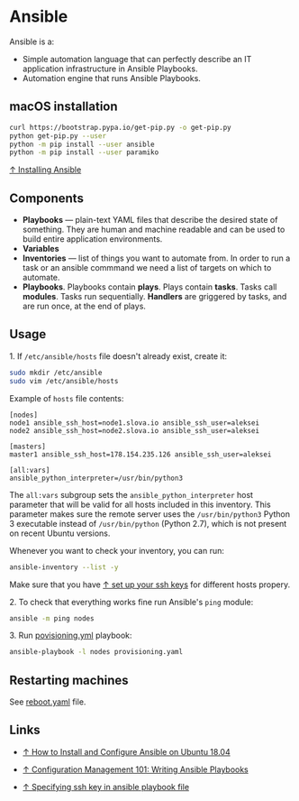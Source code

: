# Ansible

Ansible is a:

* Simple automation language that can perfectly describe an IT application infrastructure in Ansible Playbooks.
* Automation engine that runs Ansible Playbooks.

## macOS installation

```bash
curl https://bootstrap.pypa.io/get-pip.py -o get-pip.py
python get-pip.py --user
python -m pip install --user ansible
python -m pip install --user paramiko
```

[↑ Installing Ansible](https://docs.ansible.com/ansible/latest/installation_guide/intro_installation.html)

## Components

* **Playbooks** — plain-text YAML files that describe the desired state of something. They are human and machine readable and can be used to build entire application environments.
* **Variables**
* **Inventories** — list of things you want to automate from. In order to run a task or an ansible commmand we need a list of targets on which to automate.
* **Playbooks**. Playbooks contain **plays**. Plays contain **tasks**. Tasks call **modules**. Tasks run sequentially. **Handlers** are griggered by tasks, and are run once, at the end of plays.

## Usage

1\. If `/etc/ansible/hosts` file doesn't already exist, create it:

```bash
sudo mkdir /etc/ansible
sudo vim /etc/ansible/hosts
```

Example of `hosts` file contents:

```text
[nodes]
node1 ansible_ssh_host=node1.slova.io ansible_ssh_user=aleksei
node2 ansible_ssh_host=node2.slova.io ansible_ssh_user=aleksei

[masters]
master1 ansible_ssh_host=178.154.235.126 ansible_ssh_user=aleksei

[all:vars]
ansible_python_interpreter=/usr/bin/python3
```

The `all:vars` subgroup sets the `ansible_python_interpreter` host parameter that will be valid for all hosts included in this inventory. This parameter makes sure the remote server uses the `/usr/bin/python3` Python 3 executable instead of `/usr/bin/python` (Python 2.7), which is not present on recent Ubuntu versions.

Whenever you want to check your inventory, you can run:

```bash
ansible-inventory --list -y
```

Make sure that you have [↑ set up your ssh keys](https://stackoverflow.com/questions/2419566/best-way-to-use-multiple-ssh-private-keys-on-one-client) for different hosts propery.

2\. To check that everything works fine run Ansible's `ping` module:

```bash
ansible -m ping nodes
```

3\. Run [povisioning.yml](provisioning.yaml) playbook:

```bash
ansible-playbook -l nodes provisioning.yaml
```

## Restarting machines

See [reboot.yaml](reboot.yaml) file.

## Links

* [↑ How to Install and Configure Ansible on Ubuntu 18.04](https://www.digitalocean.com/community/tutorials/how-to-install-and-configure-ansible-on-ubuntu-18-04)

* [↑ Configuration Management 101: Writing Ansible Playbooks](https://www.digitalocean.com/community/tutorials/configuration-management-101-writing-ansible-playbooks)

* [↑ Specifying ssh key in ansible playbook file](https://stackoverflow.com/questions/44734179/specifying-ssh-key-in-ansible-playbook-file)
